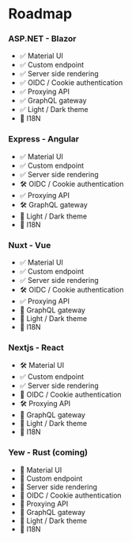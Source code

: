 # Roadmap

### ASP.NET - Blazor

* ✅ Material UI
* ✅ Custom endpoint
* ✅ Server side rendering
* ✅ OIDC / Cookie authentication
* ✅ Proxying API
* ✅ GraphQL gateway
* ✅ Light / Dark theme
* 🚫 I18N

### Express - Angular

* ✅ Material UI
* ✅ Custom endpoint
* ✅ Server side rendering
* 🛠️ OIDC / Cookie authentication
* ✅ Proxying API
* 🛠️ GraphQL gateway
* 🚫 Light / Dark theme
* 🚫 I18N

### Nuxt - Vue

* ✅ Material UI
* ✅ Custom endpoint
* ✅ Server side rendering
* 🛠️ OIDC / Cookie authentication
* ✅ Proxying API
* 🚫 GraphQL gateway
* 🚫 Light / Dark theme
* 🚫 I18N

### Nextjs - React

* 🛠️ Material UI
* ✅ Custom endpoint
* ✅ Server side rendering
* 🚫 OIDC / Cookie authentication
* 🛠️ Proxying API
* 🚫 GraphQL gateway
* 🚫 Light / Dark theme
* 🚫 I18N

### Yew - Rust (coming)

* 🚫 Material UI
* 🚫 Custom endpoint
* 🚫 Server side rendering
* 🚫 OIDC / Cookie authentication
* 🚫 Proxying API
* 🚫 GraphQL gateway
* 🚫 Light / Dark theme
* 🚫 I18N
